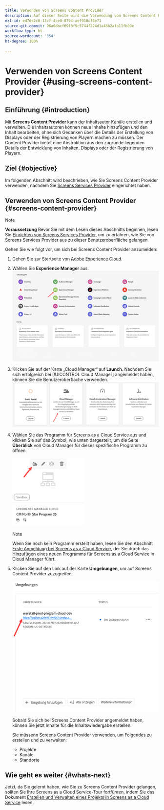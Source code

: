 ```yaml
---
title: Verwenden von Screens Content Provider
description: Auf dieser Seite wird die Verwendung von Screens Content Provider zum Erstellen von Inhalten beschrieben.
exl-id: ed7de2c0-13cf-4ce0-8794-aef918cf8e71
source-git-commit: 96a0dacf69f6f9c5744f224d1a48b2afa11fb09e
workflow-type: ht
source-wordcount: '354'
ht-degree: 100%

---
```


# Verwenden von Screens Content Provider {#using-screens-content-provider}

## Einführung {#introduction}

Mit **Screens Content Provider** kann der Inhaltsautor Kanäle erstellen und verwalten. Die Inhaltsautoren können neue Inhalte hinzufügen und den Inhalt bearbeiten, ohne sich Gedanken über die Details der Erstellung von Displays oder der Registrierung von Playern machen zu müssen. Der Content Provider bietet eine Abstraktion aus den zugrunde liegenden Details der Entwicklung von Inhalten, Displays oder der Registrierung von Playern.

## Ziel {#objective}

Im folgenden Abschnitt wird beschrieben, wie Sie Screens Content Provider verwenden, nachdem Sie [Screens Services Provider](https://experienceleague.adobe.com/docs/experience-manager-cloud-service/screens-as-cloud-service/configure-screens-cloud/navigating-to-screens-services-provider.html?lang=de) eingerichtet haben.

## Verwenden von Screens Content Provider {#screens-content-provider}

>[!NOTE]
>**Voraussetzung**
>Bevor Sie mit dem Lesen dieses Abschnitts beginnen, lesen Sie [Einrichten von Screens Services Provider](https://experienceleague.adobe.com/docs/experience-manager-cloud-service/screens-as-cloud-service/configure-screens-cloud/navigating-to-screens-services-provider.html?lang=de), um zu erfahren, wie Sie von Screens Services Provider aus zu dieser Benutzeroberfläche gelangen.

Gehen Sie wie folgt vor, um sich bei Screens Content Provider anzumelden:

1. Gehen Sie zur Startseite von [Adobe Experience Cloud](https://experience.adobe.com).

1. Wählen Sie **Experience Manager** aus.
   ![](/help/implementing/cloud-manager/getting-access-to-aem-in-cloud/assets/landing-page1.png)

1. Klicken Sie auf der Karte „Cloud Manager“ auf **Launch**. Nachdem Sie sich erfolgreich bei [!UICONTROL Cloud Manager] angemeldet haben, können Sie die Benutzeroberfläche verwenden.
   ![](/help/implementing/cloud-manager/getting-access-to-aem-in-cloud/assets/landing-page2.png)

1. Wählen Sie das Programm für Screens as a Cloud Service aus und klicken Sie auf das Symbol, wie unten dargestellt, um die Seite **Überblick** von Cloud Manager für dieses spezifische Programm zu öffnen.

   ![](/help/screens-cloud/assets/configure/screens-cp-1.png)

   >[!NOTE]
   >Wenn Sie noch kein Programm erstellt haben, lesen Sie den Abschnitt [Erste Anmeldung bei Screens as a Cloud Service](https://experienceleague.adobe.com/docs/experience-manager-cloud-service/screens-as-cloud-service/onboarding-screens-cloud/first-time-login-screens-cloud.html?lang=de), der Sie durch das Hinzufügen eines neuen Programms für Screens as a Cloud Service in Cloud Manager führt.


1. Klicken Sie auf den Link auf der Karte **Umgebungen**, um auf Screens Content Provider zuzugreifen.

   ![](/help/screens-cloud/assets/configure/screens-cp-2.png)

   Sobald Sie sich bei Screens Content Provider angemeldet haben, können Sie jetzt Inhalte für die Inhaltswiedergabe erstellen.

   Sie müssenn Screens Content Provider verwenden, um Folgendes zu erstellen und zu verwalten:

   * Projekte
   * Kanäle
   * Standorte

## Wie geht es weiter {#whats-next}

Jetzt, da Sie gelernt haben, wie Sie zu Screens Content Provider gelangen, sollten Sie Ihre Screens as a Cloud Service-Tour fortführen, indem Sie das Dokument [Erstellen und Verwalten eines Projekts in Screens as a Cloud Service](https://experienceleague.adobe.com/docs/experience-manager-cloud-service/screens-as-cloud-service/create-content/creating-projects-screens-cloud.html?lang=de) lesen.
